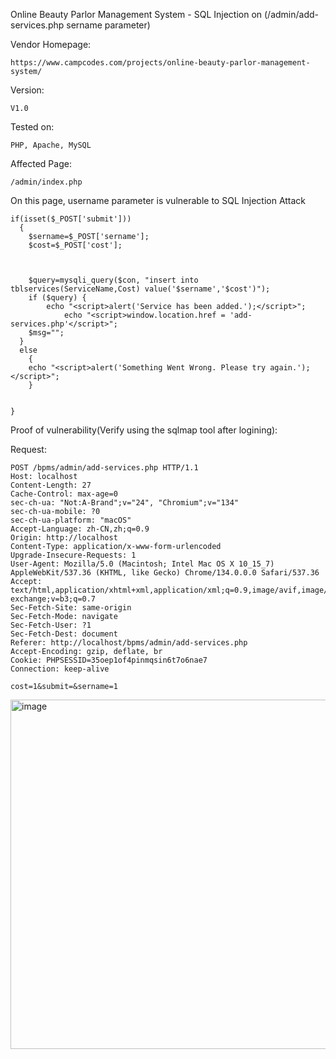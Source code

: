 Online Beauty Parlor Management System - SQL Injection on (/admin/add-services.php sername parameter) 

Vendor Homepage:

```
https://www.campcodes.com/projects/online-beauty-parlor-management-system/
```

Version: 

```
V1.0
```

Tested on: 

```
PHP, Apache, MySQL
```

Affected Page:

```
/admin/index.php
```

On this page, username parameter is vulnerable to SQL Injection Attack

```
if(isset($_POST['submit']))
  {
    $sername=$_POST['sername'];
    $cost=$_POST['cost'];
   

     
    $query=mysqli_query($con, "insert into  tblservices(ServiceName,Cost) value('$sername','$cost')");
    if ($query) {
    	echo "<script>alert('Service has been added.');</script>"; 
    		echo "<script>window.location.href = 'add-services.php'</script>";   
    $msg="";
  }
  else
    {
    echo "<script>alert('Something Went Wrong. Please try again.');</script>";  	
    }

  
}
```

Proof of vulnerability(Verify using the sqlmap tool after logining):

Request:

```
POST /bpms/admin/add-services.php HTTP/1.1
Host: localhost
Content-Length: 27
Cache-Control: max-age=0
sec-ch-ua: "Not:A-Brand";v="24", "Chromium";v="134"
sec-ch-ua-mobile: ?0
sec-ch-ua-platform: "macOS"
Accept-Language: zh-CN,zh;q=0.9
Origin: http://localhost
Content-Type: application/x-www-form-urlencoded
Upgrade-Insecure-Requests: 1
User-Agent: Mozilla/5.0 (Macintosh; Intel Mac OS X 10_15_7) AppleWebKit/537.36 (KHTML, like Gecko) Chrome/134.0.0.0 Safari/537.36
Accept: text/html,application/xhtml+xml,application/xml;q=0.9,image/avif,image/webp,image/apng,*/*;q=0.8,application/signed-exchange;v=b3;q=0.7
Sec-Fetch-Site: same-origin
Sec-Fetch-Mode: navigate
Sec-Fetch-User: ?1
Sec-Fetch-Dest: document
Referer: http://localhost/bpms/admin/add-services.php
Accept-Encoding: gzip, deflate, br
Cookie: PHPSESSID=35oep1of4pinmqsin6t7o6nae7
Connection: keep-alive

cost=1&submit=&sername=1
```

<img width="971" height="559" alt="image" src="https://github.com/user-attachments/assets/5380ce19-a7c1-4380-8157-4fd1efa55d25" />


